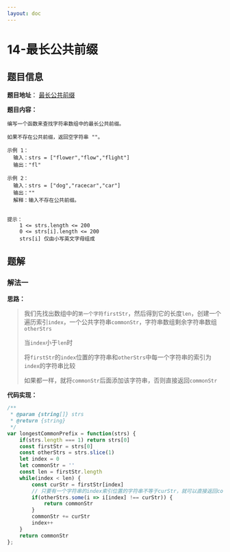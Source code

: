 ```yaml
---
layout: doc
---
```


# 14-最长公共前缀

## 题目信息

**题目地址**： [最长公共前缀](https://leetcode.cn/problems/longest-common-prefix/description/)

**题目内容：**

```text
编写一个函数来查找字符串数组中的最长公共前缀。

如果不存在公共前缀，返回空字符串 ""。

示例 1：
  输入：strs = ["flower","flow","flight"]
  输出："fl"
  
示例 2：
  输入：strs = ["dog","racecar","car"]
  输出：""
  解释：输入不存在公共前缀。
 

提示：
    1 <= strs.length <= 200
    0 <= strs[i].length <= 200
    strs[i] 仅由小写英文字母组成
```

## 题解

### 解法一

**思路：**

> 我们先找出数组中的`第一个字符firstStr`，然后得到它的长度`len`，创建一个遍历索引`index`，一个公共字符串`commonStr`，字符串数组剩余字符串数组`otherStrs`
> 
> 当`index`小于`len`时
> 
> 将`firstStr`的`index`位置的字符串和`otherStrs`中每一个字符串的索引为`index`的字符串比较
> 
> 如果都一样，就将`commonStr`后面添加该字符串，否则直接返回`commonStr`

**代码实现：**

```javascript
/**
 * @param {string[]} strs
 * @return {string}
 */
var longestCommonPrefix = function(strs) {
    if(strs.length === 1) return strs[0]
    const firstStr = strs[0]
    const otherStrs = strs.slice(1)
    let index = 0
    let commonStr = ''
    const len = firstStr.length
    while(index < len) {
        const curStr = firstStr[index]
        // 只要有一个字符串的index索引位置的字符串不等于curStr，就可以直接返回commonStr
        if(otherStrs.some(i => i[index] !== curStr)) {
            return commonStr
        }
        commonStr += curStr
        index++
    }
    return commonStr
};
```